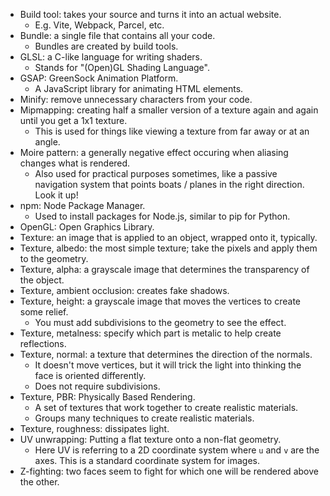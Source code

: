 * Build tool: takes your source and turns it into an actual website.
  * E.g. Vite, Webpack, Parcel, etc.
* Bundle: a single file that contains all your code.
  * Bundles are created by build tools.
* GLSL: a C-like language for writing shaders.
  * Stands for "(Open)GL Shading Language".
* GSAP: GreenSock Animation Platform.
  * A JavaScript library for animating HTML elements.
* Minify: remove unnecessary characters from your code.
* Mipmapping: creating half a smaller version of a texture again and again until
  you get a 1x1 texture.
  * This is used for things like viewing a texture from far away or at an angle.
* Moire pattern: a generally negative effect occuring when aliasing changes what
  is rendered.
  * Also used for practical purposes sometimes, like a passive navigation system
    that points boats / planes in the right direction. Look it up!
* npm: Node Package Manager.
  * Used to install packages for Node.js, similar to pip for Python.
* OpenGL: Open Graphics Library.
* Texture: an image that is applied to an object, wrapped onto it, typically.
* Texture, albedo: the most simple texture; take the pixels and apply them to
  the geometry.
* Texture, alpha: a grayscale image that determines the transparency of the
  object.
* Texture, ambient occlusion: creates fake shadows.
* Texture, height: a grayscale image that moves the vertices to create some
  relief.
  * You must add subdivisions to the geometry to see the effect.
* Texture, metalness: specify which part is metalic to help create reflections.
* Texture, normal: a texture that determines the direction of the normals.
  * It doesn't move vertices, but it will trick the light into thinking the face
    is oriented differently.
  * Does not require subdivisions.
* Texture, PBR: Physically Based Rendering.
  * A set of textures that work together to create realistic materials.
  * Groups many techniques to create realistic materials.
* Texture, roughness: dissipates light.
* UV unwrapping: Putting a flat texture onto a non-flat geometry.
  * Here UV is referring to a 2D coordinate system where `u` and `v` are the
    axes. This is a standard coordinate system for images.
* Z-fighting: two faces seem to fight for which one will be rendered above the
  other.
